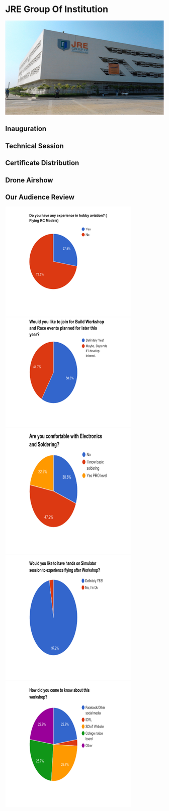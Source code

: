 # JRE Group Of Institution
<img src="JRE-Group-of-Institutions-greater-noida.jpg" height="300" width="900" >

## Inauguration
## Technical Session
## Certificate Distribution
## Drone Airshow 
## Our Audience Review
<img src="RCFExp.png" height="350" width="400" ><img src="LaterEvents.png" height="350" width="400" ><img src="ESExp.png" height="400" width="400" ><img src="Sim.png" height="400" width="400" ><img src="FW.png" height="400" width="400" >


